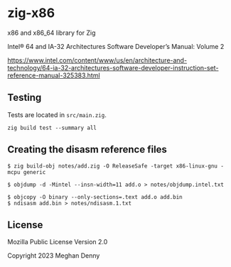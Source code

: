# zig-x86

x86 and x86_64 library for Zig

Intel® 64 and IA-32 Architectures Software Developer’s Manual: Volume 2

https://www.intel.com/content/www/us/en/architecture-and-technology/64-ia-32-architectures-software-developer-instruction-set-reference-manual-325383.html

## Testing

Tests are located in `src/main.zig`.

```
zig build test --summary all
```

## Creating the disasm reference files

```
$ zig build-obj notes/add.zig -O ReleaseSafe -target x86-linux-gnu -mcpu generic
```

```
$ objdump -d -Mintel --insn-width=11 add.o > notes/objdump.intel.txt
```

```
$ objcopy -O binary --only-sections=.text add.o add.bin
$ ndisasm add.bin > notes/ndisasm.1.txt
```

## License

Mozilla Public License Version 2.0

Copyright 2023 Meghan Denny
